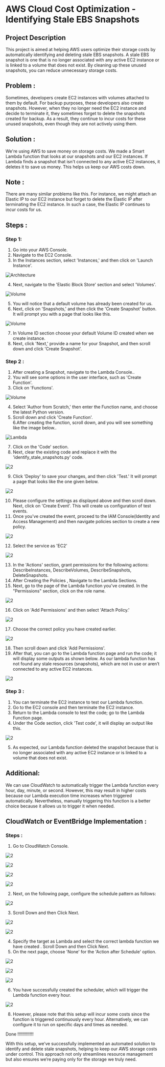 # AWS Cloud Cost Optimization - Identifying Stale EBS Snapshots

## Project Description
This project is aimed at helping AWS users optimize their storage costs by automatically identifying and deleting stale EBS snapshots. A stale EBS snapshot is one that is no longer associated with any active EC2 instance or is linked to a volume that does not exist. By cleaning up these unused snapshots, you can reduce unnecessary storage costs.

## Problem :
Sometimes, developers create EC2 instances with volumes attached to them by default. For backup purposes, these developers also create snapshots. However, when they no longer need the EC2 instance and decide to terminate it, they sometimes forget to delete the snapshots created for backup. As a result, they continue to incur costs for these unused snapshots, even though they are not actively using them.

## Solution :
We're using AWS to save money on storage costs. We made a Smart Lambda function that looks at our snapshots and our EC2 instances. If Lambda finds a snapshot that isn't connected to any active EC2 instances, it deletes it to save us money. This helps us keep our AWS costs down.

## Note :
There are many similar problems like this. For instance, we might attach an Elastic IP to our EC2 instance but forget to delete the Elastic IP after terminating the EC2 instance. In such a case, the Elastic IP continues to incur costs for us.

## Steps :
### Step 1:
1. Go into your AWS Console.<br>
2. Navigate to the EC2 Console.<br>
3. In the Instances section, select 'Instances,' and then click on 'Launch Instance'.<br>


![Architecture](screenshot/1.png)

4. Next, navigate to the 'Elastic Block Store' section and select 'Volumes'.<br>

![Volume](screenshot/2.png)

5. You will notice that a default volume has already been created for us.<br>
6. Next, click on 'Snapshots,' and then click the 'Create Snapshot' button. It will prompt you with a page that looks like this.<br>

![Volume](screenshot/3.png)

7. In Volume ID section choose your default Volume ID created when we create instance.<br>
8. Next, click 'Next,' provide a name for your Snapshot, and then scroll down and click 'Create Snapshot'.<br>

### Step 2 :
1. After creating a Snapshot, navigate to the Lambda Console..<br>
2. You will see some options in the user interface, such as 'Create Function'.<br>
3. Click on 'Functions'.<br>

![Volume](screenshot/4.png)

4. Select 'Author from Scratch,' then enter the Function name, and choose the latest Python version.<br>
5. Scroll down and click 'Create Function'.<br>
6.After creating the function, scroll down, and you will see something like the image below..<br>

![Lambda](screenshot/5.png)

7. Click on the 'Code' section.<br>
8. Next, clear the existing code and replace it with the 'identify_stale_snapshots.py' code.<br>

![2](screenshot/6.png)

9. Click 'Deploy' to save your changes, and then click 'Test.' It will prompt a page that looks like the one given below.<br>

![2](screenshot/7.png)

10. Please configure the settings as displayed above and then scroll down. Next, click on 'Create Event'.  This will create us configuration of test events.
11. Once you've created the event, proceed to the IAM Console(Identity and Access Management) and then navigate policies section to create a new policy.

![2](screenshot/8.png)

12. Select the service as 'EC2'

![2](screenshot/9.png) 

13. In the 'Actions' section, grant permissions for the following actions: DescribeInstances, DescribeVolumes, DescribeSnapshots, DeleteSnapshots.
14. After Creating the Policies , Navigate to the Lambda Sections.
15. Next, go to the page of the Lambda function you've created. In the "Permissions" section, click on the role name.

![2](screenshot/10.png) 

16. Click on 'Add Permissions' and then select 'Attach Policy.'

![2](screenshot/11.png) 

17. Choose the correct policy you have created earlier.

![2](screenshot/12.png) 

18. Then scroll down and click 'Add Permissions'.
19. After that, you can go to the Lambda function page and run the code; it will display some outputs as shown below. As our lambda function has not found any stale resources (snapshots), which are not in use or aren’t connected to any active EC2 instances.

![2](screenshot/13.png) 

### Step 3 :
1. You can terminate the EC2 instance to test our Lambda function.
2. Go to the EC2 console and then terminate the EC2 instance.
3. Return to the Lambda console to test the code; go to the Lambda Function page.
4. Under the Code section, click 'Test code', it will display an output like this.

![2](screenshot/14.png) 

5. As expected, our Lambda function deleted the snapshot because that is no longer associated with any active EC2 instance or is linked to a volume that does not exist.

## Additional:

We can use CloudWatch to automatically trigger the Lambda function every hour, day, minute, or second. However, this may result in higher costs because our Lambda execution time increases when triggered automatically. Nevertheless, manually triggering this function is a better choice because it allows us to trigger it when needed.

## CloudWatch or EventBridge Implementation :
### Steps :
1. Go to CloudWatch Console.

![2](screenshot/15.png) 

![2](screenshot/16.png) 

![2](screenshot/17.png) 

![2](screenshot/18.png) 

2. Next, on the following page, configure the schedule pattern as follows:

![2](screenshot/19.png) 

3. Scroll Down and then Click Next.
   
![2](screenshot/20.png) 

![2](screenshot/21.png) 

4. Specify the target as Lambda and select the correct lambda function we have created . Scroll Down and then Click Next.
5. On the next page, choose 'None' for the 'Action after Schedule' option.

![2](screenshot/22.png) 

![2](screenshot/23.png) 

![2](screenshot/24.png) 

6. You have successfully created the scheduler, which will trigger the Lambda function every hour.

![2](screenshot/25.png)

8. However, please note that this setup will incur some costs since the function is triggered continuously every hour. Alternatively, we can configure it to run on specific days and times as needed.

Done !!!!!!!!!!!!!

With this setup, we’ve successfully implemented an automated solution to identify and delete stale snapshots, helping to keep our AWS storage costs under control. This approach not only streamlines resource management but also ensures we’re paying only for the storage we truly need.
